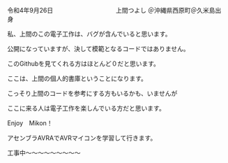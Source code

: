 令和4年9月26日
　　　　　　　　　　上間つよし ＠沖縄県西原町＠久米島出身

私、上間のこの電子工作は、バグが含んでいると思います。

公開になっていますが、決して模範となるコードではありません。

このGithubを見てくれる方はほとんど０だと思います。

ここは、上間の個人的書庫ということになります。

こっそり上間のコードを参考にする方もいるかも、いませんが

ここに来る人は電子工作を楽しんでいる方だと思います。

Enjoy　Mikon！

アセンブラAVRAでAVRマイコンを学習して行きます。

工事中〜〜〜〜〜〜〜〜〜

